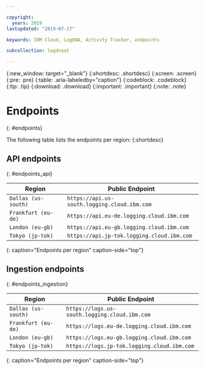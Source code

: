 ```yaml
---

copyright:
  years: 2019
lastupdated: "2019-07-17"

keywords: IBM Cloud, LogDNA, Activity Tracker, endpoints

subcollection: logdnaat

---
```


{:new_window: target="_blank"}
{:shortdesc: .shortdesc}
{:screen: .screen}
{:pre: .pre}
{:table: .aria-labeledby="caption"}
{:codeblock: .codeblock}
{:tip: .tip}
{:download: .download}
{:important: .important}
{:note: .note}

# Endpoints
{: #endpoints}

The following table lists the endpoints per region:
{:shortdesc}

## API endpoints
{: #endpoints_api}

| Region                   |  Public Endpoint                                   | 
|--------------------------|----------------------------------------------------|
| `Dallas (us-south)`      | `https://api.us-south.logging.cloud.ibm.com`       | 
| `Frankfurt (eu-de)`      | `https://api.eu-de.logging.cloud.ibm.com`          |
| `London (eu-gb)`         | `https://api.eu-gb.logging.cloud.ibm.com`          |
| `Tokyo (jp-tok)`         | `https://api.jp-tok.logging.cloud.ibm.com`         |
{: caption="Endpoints per region" caption-side="top"} 


## Ingestion endpoints
{: #endpoints_ingestion}

| Region                   |   Public Endpoint                                   | 
|--------------------------|-----------------------------------------------------|
| `Dallas (us-south)`      | `https://logs.us-south.logging.cloud.ibm.com`       | 
| `Frankfurt (eu-de)`      | `https://logs.eu-de.logging.cloud.ibm.com`          | 
| `London (eu-gb)`         | `https://logs.eu-gb.logging.cloud.ibm.com`          | 
| `Tokyo (jp-tok)`         | `https://logs.jp-tok.logging.cloud.ibm.com`         | 
{: caption="Endpoints per region" caption-side="top"} 

